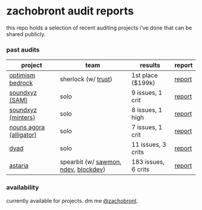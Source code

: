 # zachobront audit reports

this repo holds a selection of recent auditing projects i've done that can be shared publicly.

### past audits

| project | team | results | report |
| ---- | ---- | ----------- | ---------|
| [optimism bedrock](https://community.optimism.io/docs/developers/bedrock/explainer/) | sherlock (w/ [trust](https://twitter.com/trust__90)) | 1st place ($199k) | [report](https://github.com/sherlock-audit/2023-01-optimism-judging) |
| [soundxyz (SAM)](https://sound.xyz/) | solo | 9 issues, 1 crit | [report](reports/sound.md) |
| [soundxyz (minters)](https://sound.xyz/) | solo | 8 issues, 1 high | [report](reports/sound2.md) |
| [nouns agora (alligator)](https://github.com/voteagora/liquid-delegator/) | solo | 7 issues, 1 crit | [report](reports/alligator.md) |
| [dyad](https://members.delphidigital.io/reports/exploring-dyad-a-new-approach-to-decentralized-stablecoins/#sneak-peek) | solo | 11 issues, 3 crits | [report](reports/dyad.pdf) |
| [astaria](https://astaria.xyz/) | spearbit (w/ [sawmon](https://twitter.com/sw0nt), [ndev](https://twitter.com/noahmarconi), [blockdev](https://twitter.com/blockdeveth)) | 183 issues, 6 crits | [report](reports/astaria.pdf) |


### availability

currently available for projects. dm me [@zachobront](http://twitter.com/zachobront).
